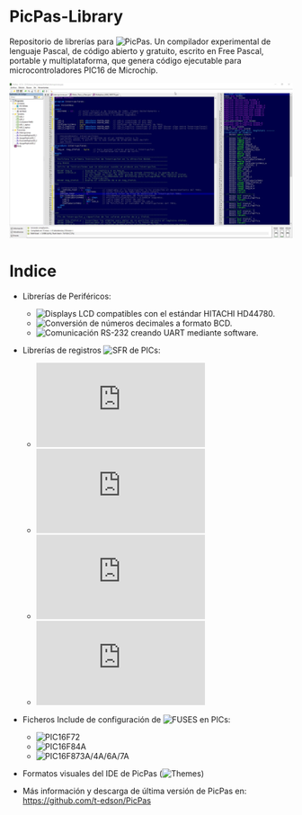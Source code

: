 # PicPas-Library

Repositorio de librerías para ![PicPas](https://github.com/t-edson/PicPas). Un compilador experimental de lenguaje Pascal, de código abierto y gratuito, escrito en Free Pascal, portable y multiplataforma, que genera código ejecutable para microcontroladores PIC16 de Microchip.

![IDE Personalizado de PicPas](https://raw.githubusercontent.com/AguHDz/PicPas-Librerias_y_Programas/master/IDE_PicPas_Personalizado.jpg "IDE Personalizado de PicPas")

# Indice

- Librerías de Periféricos:
  - ![Displays LCD compatibles con el estándar HITACHI HD44780.](https://github.com/AguHDz/PicPas-Library/tree/master/LCD)
  - ![Conversión de números decimales a formato BCD.](https://github.com/AguHDz/PicPas-Library/tree/master/DECtoBCD)
  - ![Comunicación RS-232 creando UART mediante software.](https://github.com/AguHDz/PicPas-Library/tree/master/UARTSoft)

- Librerías de registros ![SFR de PICs](https://github.com/AguHDz/PicPas-Library/blob/master/SFR_MICROCONTROLADORES):
  - ![PIC16C63](https://github.com/AguHDz/PicPas-Library/blob/master/SFR_MICROCONTROLADORES/PIC16C63.pas)
  - ![PIC16F72](https://github.com/AguHDz/PicPas-Library/blob/master/SFR_MICROCONTROLADORES/PIC16F72.pas)
  - ![PIC16F84A](https://github.com/AguHDz/PicPas-Library/blob/master/SFR_MICROCONTROLADORES/PIC16F84A.pas)
  - ![PIC16F877A](https://github.com/AguHDz/PicPas-Library/blob/master/SFR_MICROCONTROLADORES/PIC16F877A.pas)

- Ficheros Include de configuración de ![FUSES en PICs](https://github.com/AguHDz/PicPas-Library/blob/master/FUSES_MICROCONTROLADORES):
  - ![PIC16F72](https://github.com/AguHDz/PicPas-Library/blob/master/FUSES_MICROCONTROLADORES/FUSES_16F72.inc)
  - ![PIC16F84A](https://github.com/AguHDz/PicPas-Library/blob/master/FUSES_MICROCONTROLADORES/FUSES_16F84A.inc)
  - ![PIC16F873A/4A/6A/7A](https://github.com/AguHDz/PicPas-Library/blob/master/FUSES_MICROCONTROLADORES/FUSES_16F87XA.inc)

- Formatos visuales del IDE de PicPas (![Themes](https://github.com/AguHDz/PicPas-Library/tree/master/THEMES))

- Más información y descarga de última versión de PicPas en: https://github.com/t-edson/PicPas
